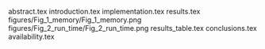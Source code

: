 abstract.tex
introduction.tex
implementation.tex
results.tex
figures/Fig_1_memory/Fig_1_memory.png
figures/Fig_2_run_time/Fig_2_run_time.png
results_table.tex
conclusions.tex
availability.tex
  
  
  